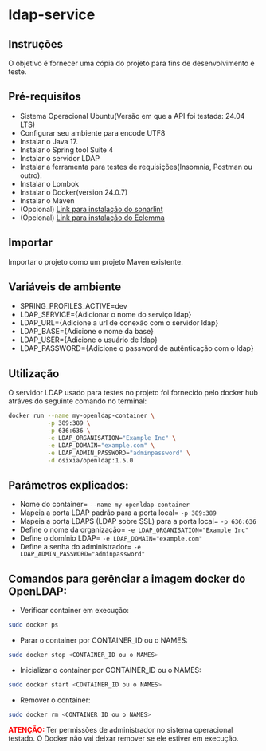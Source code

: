 # ldap-service

## Instruções

O objetivo é fornecer uma cópia do projeto para fins de desenvolvimento e teste.

## Pré-requisitos

- Sistema Operacional Ubuntu(Versão em que a API foi testada: 24.04 LTS)
- Configurar seu ambiente para encode UTF8
- Instalar o Java 17.
- Instalar o Spring tool Suite 4
- Instalar o servidor LDAP
- Instalar a ferramenta para testes de requisições(Insomnia, Postman ou outro).
- Instalar o Lombok
- Instalar o Docker(version 24.0.7)
- Instalar o Maven
- (Opcional) [Link para instalação do sonarlint](https://marketplace.eclipse.org/content/sonarlint)
- (Opcional) [Link para instalação do Eclemma](https://www.eclemma.org/jacoco/)

## Importar

Importar o projeto como um projeto Maven existente.

## Variáveis de ambiente

- SPRING_PROFILES_ACTIVE=dev
- LDAP_SERVICE={Adicionar o nome do serviço ldap}
- LDAP_URL={Adicione a url de conexão com o servidor ldap}
- LDAP_BASE={Adicione o nome da base}
- LDAP_USER={Adicione o usuário de ldap}
- LDAP_PASSWORD={Adicione o password de autênticação com o ldap}

## Utilização

O servidor LDAP usado para testes no projeto foi fornecido 
pelo docker hub atráves do seguinte comando no terminal:

```bash
docker run --name my-openldap-container \
           -p 389:389 \
           -p 636:636 \
           -e LDAP_ORGANISATION="Example Inc" \
           -e LDAP_DOMAIN="example.com" \
           -e LDAP_ADMIN_PASSWORD="adminpassword" \
           -d osixia/openldap:1.5.0
```

## Parâmetros explicados:

- Nome do container= `--name my-openldap-container`
- Mapeia a porta LDAP padrão para a porta local= `-p 389:389`
- Mapeia a porta LDAPS (LDAP sobre SSL) para a porta local= `-p 636:636` 
- Define o nome da organização= `-e LDAP_ORGANISATION="Example Inc"`
- Define o domínio LDAP= `-e LDAP_DOMAIN="example.com"`
- Define a senha do administrador= `-e LDAP_ADMIN_PASSWORD="adminpassword"`

## Comandos para gerênciar a imagem docker do OpenLDAP:

- Verificar container em execução:

```bash
sudo docker ps
```

- Parar o container por CONTAINER_ID ou o NAMES:

```bash
sudo docker stop <CONTAINER_ID ou o NAMES>
```

- Inicializar o container por CONTAINER_ID ou o NAMES:

```bash
sudo docker start <CONTAINER_ID ou o NAMES>
```

- Remover o container:

```bash
sudo docker rm <CONTAINER ID ou o NAMES>
```

<span style="color:red"><strong>ATENÇÃO: </strong></span> 
Ter permissões de administrador no sistema operacional testado.
O Docker não vai deixar remover se ele estiver em execução.